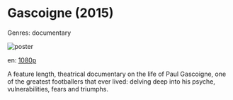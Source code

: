 # Gascoigne (2015)

Genres: documentary

![poster](http://image.tmdb.org/t/p/w500/ymHLhHLdRezqU8bDKXIPMEZTZY2.jpg)

en:
  [1080p](magnet:?xt=urn:btih:196f92e2109fdc2835c0fdcc7d789f6b1dc994c6&dn=Gascoigne+%282015%29+1080p+BrRip+x264+-+YIFY&tr=udp%3A%2F%2Ftracker.openbittorrent.com%3A80%2Fannounce&tr=udp%3A%2F%2Fglotorrents.pw%3A6969%2Fannounce&tr=udp%3A%2F%2Ftracker.openbittorrent.com%3A80%2Fannounce&tr=udp%3A%2F%2Ftracker.opentrackr.org%3A1337%2Fannounce&tr=udp%3A%2F%2Fzer0day.to%3A1337%2Fannounce&tr=udp%3A%2F%2Ftracker.coppersurfer.tk%3A6969%2Fannounce)
  


A feature length, theatrical documentary on the life of Paul Gascoigne, one of the greatest footballers that ever lived: delving deep into his psyche, vulnerabilities, fears and triumphs.